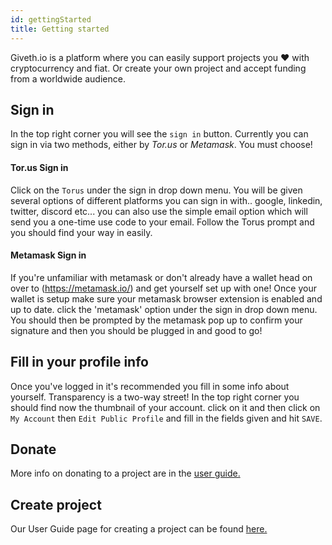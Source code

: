 ```yaml
---
id: gettingStarted
title: Getting started
---
```


Giveth.io is a platform where you can easily support projects you ❤️ with cryptocurrency and fiat. Or create your own project and accept funding from a worldwide audience.

## Sign in

In the top right corner you will see the `sign in` button. Currently you can sign in via two methods, either by *Tor.us* or *Metamask*. You must choose!

#### Tor.us Sign in
Click on the `Torus` under the sign in drop down menu. You will be given several options of different platforms you can sign in with.. google, linkedin, twitter, discord etc... you can also use the simple email option which will send you a one-time use code to your email. Follow the Torus prompt and you should find your way in easily.

#### Metamask Sign in
If you're unfamiliar with metamask or don't already have a wallet head on over to (https://metamask.io/) and get yourself set up with one! Once your wallet is setup make sure your metamask browser extension is enabled and up to date. click the 'metamask' option under the sign in drop down menu. You should then be prompted by the metamask pop up to confirm your signature and then you should be plugged in and good to go!

## Fill in your profile info
Once you've logged in it's recommended you fill in some info about yourself. Transparency is a two-way street! In the top right corner you should find now the thumbnail of your account. click on it and then click on `My Account` then `Edit Public Profile` and fill in the fields given and hit `SAVE`.

## Donate

More info on donating to a project are in the [user guide.](./projectdonating)

## Create project
Our User Guide page for creating a project can be found [here.](./createproject)
